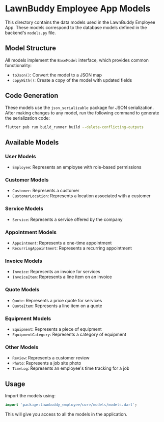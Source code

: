 # LawnBuddy Employee App Models

This directory contains the data models used in the LawnBuddy Employee App. These models correspond to the database models defined in the backend's `models.py` file.

## Model Structure

All models implement the `BaseModel` interface, which provides common functionality:
- `toJson()`: Convert the model to a JSON map
- `copyWith()`: Create a copy of the model with updated fields

## Code Generation

These models use the `json_serializable` package for JSON serialization. After making changes to any model, run the following command to generate the serialization code:

```bash
flutter pub run build_runner build --delete-conflicting-outputs
```

## Available Models

### User Models
- `Employee`: Represents an employee with role-based permissions

### Customer Models
- `Customer`: Represents a customer
- `CustomerLocation`: Represents a location associated with a customer

### Service Models
- `Service`: Represents a service offered by the company

### Appointment Models
- `Appointment`: Represents a one-time appointment
- `RecurringAppointment`: Represents a recurring appointment

### Invoice Models
- `Invoice`: Represents an invoice for services
- `InvoiceItem`: Represents a line item on an invoice

### Quote Models
- `Quote`: Represents a price quote for services
- `QuoteItem`: Represents a line item on a quote

### Equipment Models
- `Equipment`: Represents a piece of equipment
- `EquipmentCategory`: Represents a category of equipment

### Other Models
- `Review`: Represents a customer review
- `Photo`: Represents a job site photo
- `TimeLog`: Represents an employee's time tracking for a job

## Usage

Import the models using:

```dart
import 'package:lawnbuddy_employee/core/models/models.dart';
```

This will give you access to all the models in the application. 